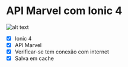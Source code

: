 # API Marvel com Ionic 4
![alt text](https://github.com/mizaelmfs/MarvelIonic/blob/master/src/assets/gif.gif "Gif")

- [x] Ionic 4
- [x] API Marvel
- [x] Verificar-se tem conexão com internet
- [x] Salva em cache
